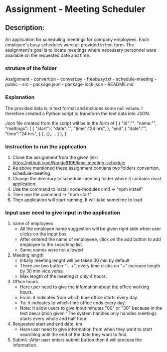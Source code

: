 # Assignment - Meeting Scheduler

## Description:
An application for scheduling meetings for company employees. Each employee's busy schedules were all provided in text form. The assignment's goal is to locate meetings where necessary personnel were available on the requested date and time.

### struture of the folder

Assignment
    - convertion
        - convert.py
        - freebusy.txt
    - schedule-meeting
        - public
        - src
        - package.json
        - package-lock.json
    - README.md

### Explanation

The provided data is in text format and includes some null values. I therefore created a Python script to transform the text data into JSON.

Json file created from the script will be in the form of
[
    {
        "id":"",
        "name:"",
        "mettings": [
            {
                "start":{
                    "date":"",
                    "time":"24 hrs", 
                },
                "end":{
                    "date":"",
                    "time":"24 hrs",
                }
            },
            {},....
        ]
    },
]


### Instruction to run the application

1. Clone the assignment from the given link: https://github.com/Nanda8106/lime-meeting-schedule 
2. As above mentioned these assignment contians two folders convertion, schedule-meeting.
3. Change the directory to schedule-meeting folder where it contains react application.
4. Use the command to install node-modules cmd -> "npm install"
5. Then use the command -> "npm start"
6. Then application will start running. It will take sometime to load

### Input user need to give input in the application

1. name of employees
    - All the employee name suggestion will be given right side when user clicks on the input box
    - After entered the name of employeee, click on the add button to add employee to the searching list.
    - Same names were not allowed
2. Meeting length
    - Intially meeting lenght will be taken 30 min by default
    - There are two button "-, +", every time clicks on "+" increase length by 30 min vice versa
    - Max length of the meeting is only 4 hours.
3. Office hours
    - Here user need to give the infomation about the office working hours.
    - From: it indicates from which time office starts every day.
    - To: It indicates to which time office ends every day.
    - Note: It allow users to give input minutes "00" or "30" because in the test description given "The system handles only handles meetings starts every whole and half hour.
4. Requested start and end date, tim
    - Here user need to give information from when they want to start searching until the end of the date they want to find.
5. Submit
    -After user enters submit button then it will process the information.


    
    
